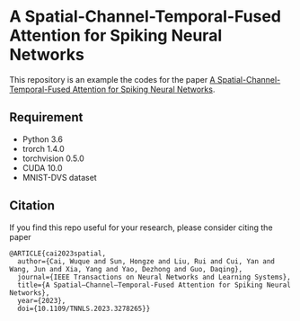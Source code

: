 # A Spatial-Channel-Temporal-Fused Attention for Spiking Neural Networks

This repository is an example the codes for the paper [A Spatial-Channel-Temporal-Fused Attention for Spiking Neural Networks](https://ieeexplore.ieee.org/abstract/document/10138927). 

## Requirement
- Python 3.6
- trorch 1.4.0
- torchvision 0.5.0
- CUDA 10.0
- MNIST-DVS dataset

## Citation
If you find this repo useful for your research, please consider citing the paper

```
@ARTICLE{cai2023spatial,
  author={Cai, Wuque and Sun, Hongze and Liu, Rui and Cui, Yan and Wang, Jun and Xia, Yang and Yao, Dezhong and Guo, Daqing},
  journal={IEEE Transactions on Neural Networks and Learning Systems}, 
  title={A Spatial–Channel–Temporal-Fused Attention for Spiking Neural Networks}, 
  year={2023},
  doi={10.1109/TNNLS.2023.3278265}}
```
